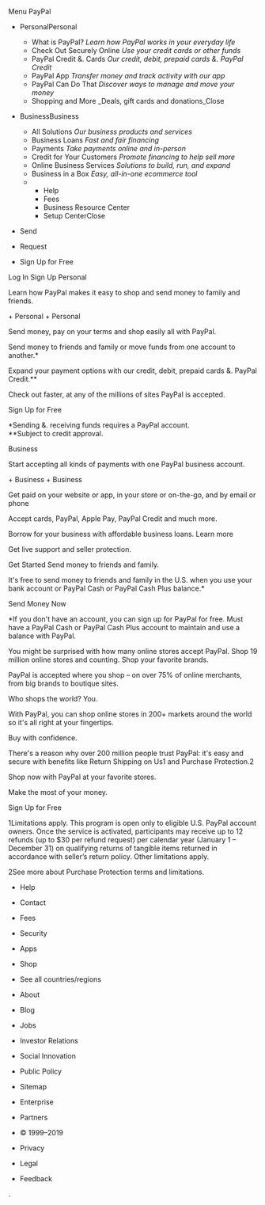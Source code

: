 Menu PayPal

*   PersonalPersonal
    *   What is PayPal? _Learn how PayPal works in your everyday life_
    *   Check Out Securely Online _Use your credit cards or other funds_
    *   PayPal Credit &. Cards _Our credit, debit, prepaid cards &. PayPal Credit_
    *   PayPal App _Transfer money and track activity with our app_
    *   PayPal Can Do That _Discover ways to manage and move your money_
    *   Shopping and More _Deals, gift cards and donations_Close
*   BusinessBusiness
    *   All Solutions _Our business products and services_
    *   Business Loans _Fast and fair financing_
    *   Payments _Take payments online and in-person_
    *   Credit for Your Customers _Promote financing to help sell more_
    *   Online Business Services _Solutions to build, run, and expand_
    *   Business in a Box _Easy, all-in-one ecommerce tool_
    *   *   Help
        *   Fees
        *   Business Resource Center
        *   Setup CenterClose
*   Send
*   Request

*   Sign Up for Free

Log In Sign Up Personal

Learn how PayPal makes it easy to shop and send money to family and friends.

\+ Personal + Personal

Send money, pay on your terms and shop easily all with PayPal.

Send money to friends and family or move funds from one account to another.\*

Expand your payment options with our credit, debit, prepaid cards &. PayPal Credit.\*\*

Check out faster, at any of the millions of sites PayPal is accepted.

Sign Up for Free

\*Sending &. receiving funds requires a PayPal account.  
\*\*Subject to credit approval.

Business

Start accepting all kinds of payments with one PayPal business account.

\+ Business + Business

Get paid on your website or app, in your store or on-the-go, and by email or phone

Accept cards, PayPal, Apple Pay, PayPal Credit and much more.

Borrow for your business with affordable business loans. Learn more

Get live support and seller protection.

Get Started Send money to friends and family.

It's free to send money to friends and family in the U.S. when you use your bank account or PayPal Cash or PayPal Cash Plus balance.\*

Send Money Now

\*If you don't have an account, you can sign up for PayPal for free. Must have a PayPal Cash or PayPal Cash Plus account to maintain and use a balance with PayPal.

You might be surprised with how many online stores accept PayPal. Shop 19 million online stores and counting. Shop your favorite brands.

PayPal is accepted where you shop – on over 75% of online merchants, from big brands to boutique sites.

Who shops the world? You.

With PayPal, you can shop online stores in 200+ markets around the world so it's all right at your fingertips.

Buy with confidence.

There's a reason why over 200 million people trust PayPal: it's easy and secure with benefits like Return Shipping on Us1 and Purchase Protection.2

Shop now with PayPal at your favorite stores.

Make the most of your money.

Sign Up for Free

1Limitations apply. This program is open only to eligible U.S. PayPal account owners. Once the service is activated, participants may receive up to 12 refunds (up to $30 per refund request) per calendar year (January 1 – December 31) on qualifying returns of tangible items returned in accordance with seller’s return policy. Other limitations apply.  
  
2See more about Purchase Protection terms and limitations.

*   Help
*   Contact
*   Fees
*   Security
*   Apps
*   Shop
*   See all countries/regions

*   About
*   Blog
*   Jobs
*   Investor Relations
*   Social Innovation
*   Public Policy
*   Sitemap
*   Enterprise
*   Partners

*   © 1999–2019
*   Privacy
*   Legal
*   Feedback

<img src="https://t.paypal.com/ts?nojs=1&pgrp=main%3Amktg%3Apersonal%3A%3Ahome&page=main%3Amktg%3Apersonal%3A%3Ahome%3A%3A%3A&pgst=Unknown&calc=6a95457fb50e7&rsta=en\_US&pgtf=Nodejs&env=live&s=ci&ccpg=us&csci=9f3e5f7844ff407c84907b51c1602975&comp=mppnodeweb&tsrce=mppnodeweb&cu=0&pgld=Unknown&bzsr=main&bchn=mktg&tmpl=home.dust&pgsf=personal&lgin=out&shir=main\_mktg\_personal\_&pros=3&lgcook=0" alt="fptiTracking" height="1" width="1" border="0">.
